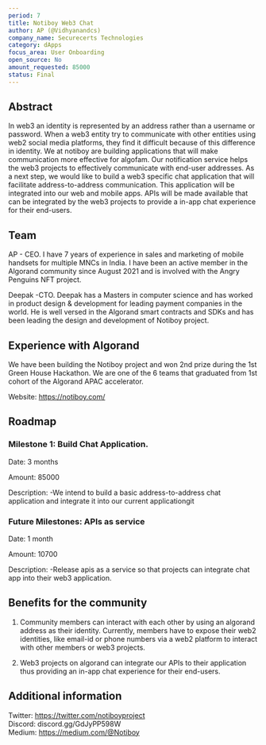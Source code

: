 ```yaml
---
period: 7
title: Notiboy Web3 Chat
author: AP (@Vidhyanandcs)
company_name: Securecerts Technologies
category: dApps
focus_area: User Onboarding
open_source: No
amount_requested: 85000
status: Final
---
```


## Abstract
In web3 an identity is represented by an address rather than a username or password. When a web3 entity try to communicate with other entities using web2 social media platforms, they find it difficult because of this difference in identity. We at notiboy are building applications that will make communication more effective for algofam. Our notification service helps the web3 projects to effectively communicate with end-user addresses. As a next step, we would like to build a web3 specific chat application that will facilitate address-to-address communication. This application will be integrated into our web and mobile apps. APIs will be made available that can be integrated by the web3 projects to provide a in-app chat experience for their end-users.  

## Team
AP - CEO. I have 7 years of experience in sales and marketing of mobile handsets for multiple MNCs in India. I have been an active member in the Algorand community since August 2021 and is involved with the Angry Penguins NFT project.

Deepak -CTO. Deepak has a Masters in computer science and has worked in product design & development for leading payment companies in the world. He is well versed in the Algorand smart contracts and SDKs and has been leading the design and development of Notiboy project.

## Experience with Algorand
We have been building the Notiboy project and won 2nd prize during the 1st Green House Hackathon. We are one of the 6 teams that graduated from 1st cohort of the Algorand APAC accelerator.

Website: https://notiboy.com/

## Roadmap

### Milestone 1: Build Chat Application.
Date: 3 months

Amount: 85000

Description:
    -We intend to build a basic address-to-address chat application and integrate it into our current applicationgit 

### Future Milestones: APIs as service
Date: 1 month

Amount: 10700

Description:
    -Release apis as a service so that projects can integrate chat app into their web3 application.

## Benefits for the community
1) Community members can interact with each other by using an algorand address as their identity. Currently, members have to expose their web2 identities, like email-id or phone numbers via a web2 platform to interact with other members or web3 projects.

2) Web3 projects on algorand can integrate our APIs to their application thus providing an in-app chat experience for 
their end-users.

## Additional information
Twitter: https://twitter.com/notiboyproject <br>
Discord: discord.gg/GdJyPP598W <br>
Medium: https://medium.com/@Notiboy
